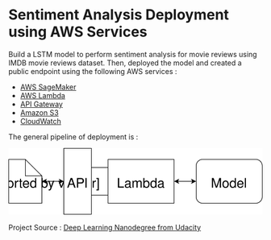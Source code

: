 
[image1]: ./WebAppDiagram.svg "Deployment Pipeline"

# Sentiment Analysis Deployment using AWS Services

Build a LSTM model to perform sentiment analysis for movie reviews using IMDB movie reviews dataset. Then, deployed the model and created a public endpoint using the following AWS services : 

- [AWS SageMaker](https://console.aws.amazon.com/sagemaker/home)
- [AWS Lambda](https://console.aws.amazon.com/lambda/home)
- [API Gateway](https://console.aws.amazon.com/apigateway/main/apis)
- [Amazon S3](https://s3.console.aws.amazon.com/s3/home)
- [CloudWatch](https://console.aws.amazon.com/cloudwatch/home)

The general pipeline of deployment is :

![Deployment Pipeline][image1]

Project Source : [Deep Learning Nanodegree from Udacity](https://www.udacity.com/course/deep-learning-nanodegree--nd101)
